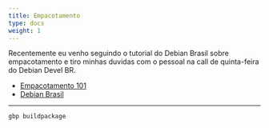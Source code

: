 ```yaml
---
title: Empacotamento 
type: docs
weight: 1
---
```


Recentemente eu venho seguindo o tutorial do Debian Brasil sobre empacotamento e tiro minhas duvidas com o pessoal na call de quinta-feira do Debian Devel BR.

- [Empacotamento 101](https://wiki.debianbrasil.org.br/pt-br/empacotamento/empacotamento-101)
- [Debian Brasil](https://debianbrasil.org.br)

___

```bash
gbp buildpackage
```
